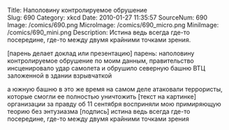 Title: Наполовину контролируемое обрушение  
Slug: 690 
Category: xkcd 
Date: 2010-01-27 11:35:57 
SourceNum: 690 
Image: /comics/690.png 
MicroImage: /comics/690_micro.png 
MiniImage: /comics/690_mini.png 
Description: Истина ведь всегда где-то посередине, где-то между двумя 
крайними точками зрения. 

[парень делает доклад или презентацию]
парень: наполовину контролируемое обрушение
по моим данным, правительство инсценировало
удар самолета и обрушило
северную башню ВТЦ заложенной в здании взрывчаткой

а южную башню в это же время на самом деле атаковали террористы,
которые смогли ее полностью уничтожить
[текст на картинке]
организации за правду об 11 сентября восприняли мою 
примиряющую теорию без энтузиазма
[подпись]
истина ведь всегда где-то посередине, где-то между двумя 
крайними точками зрения 